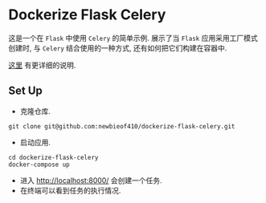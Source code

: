# Dockerize Flask Celery
这是一个在 `Flask` 中使用 `Celery` 的简单示例. 展示了当 `Flask` 应用采用工厂模式创建时, 与 `Celery` 结合使用的一种方式, 还有如何把它们构建在容器中.

[这里](https://github.com/newbieof410/notes/blob/master/flask/04%20Flask%2C%20Celery%20%26%20RabbitMQ%20%E7%9A%84%E5%AE%B9%E5%99%A8%E5%8C%96%E9%83%A8%E7%BD%B2.md) 有更详细的说明.

## Set Up
- 克隆仓库.
```
git clone git@github.com:newbieof410/dockerize-flask-celery.git
```
- 启动应用.
```
cd dockerize-flask-celery
docker-compose up
```
- 进入 [http://localhost:8000/](http://localhost:8000/) 会创建一个任务.
- 在终端可以看到任务的执行情况.
